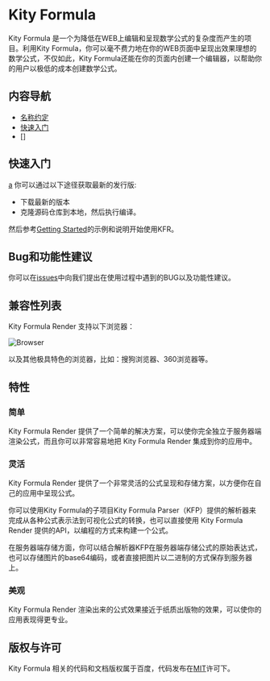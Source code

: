 # Kity Formula

Kity Formula 是一个为降低在WEB上编辑和呈现数学公式的复杂度而产生的项目。利用Kity Formula，你可以毫不费力地在你的WEB页面中呈现出效果理想的数学公式，不仅如此，Kity Formula还能在你的页面内创建一个编辑器，以帮助你的用户以极低的成本创建数学公式。

## 内容导航
* [名称约定](#name_conventions)
* [快速入门](#quick-start)
* []

## 快速入门
[a](id:224)
你可以通过以下途径获取最新的发行版:

- 下载最新的版本
- 克隆源码仓库到本地，然后执行编译。

然后参考[Getting Started](http://fex-team.github.io/kityformula/getting-started.html)的示例和说明开始使用KFR。

## Bug和功能性建议
你可以在[issues](https://github.com/fex-team/kityformula/issues)中向我们提出在使用过程中遇到的BUG以及功能性建议。

## 兼容性列表
Kity Formula Render 支持以下浏览器：

![Browser](http://fex-team.github.io/kityformula/assets/images/browser.png) 

以及其他极具特色的浏览器，比如：搜狗浏览器、360浏览器等。


## 特性

### 简单

Kity Formula Render 提供了一个简单的解决方案，可以使你完全独立于服务器端渲染公式，而且你可以非常容易地把 Kity Formula Render 集成到你的应用中。

### 灵活

Kity Formula Render 提供了一个非常灵活的公式呈现和存储方案，以方便你在自己的应用中呈现公式。

你可以使用Kity Formula的子项目Kity Formula Parser（KFP）提供的解析器来完成从各种公式表示法到可视化公式的转换，也可以直接使用 Kity Formula Render 提供的API，以编程的方式来构建一个公式。

在服务器端存储方面，你可以结合解析器KFP在服务器端存储公式的原始表达式，也可以存储图片的base64编码，或者直接把图片以二进制的方式保存到服务器上。


### 美观

Kity Formula Render 渲染出来的公式效果接近于纸质出版物的效果，可以使你的应用表现得更专业。

## 版权与许可
Kity Formula 相关的代码和文档版权属于百度，代码发布在[MIT](https://github.com/fex-team/kityformula/blob/master/LICENSE.md)许可下。